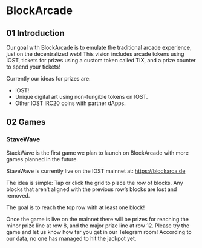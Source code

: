 # BlockArcade

## 01 Introduction

Our goal with BlockArcade is to emulate the traditional arcade experience, just on the decentralized web! This vision includes arcade tokens using IOST, tickets for prizes using a custom token called TIX, and a prize counter to spend your tickets!

Currently our ideas for prizes are:

* IOST!
* Unique digital art using non-fungible tokens on IOST.
* Other IOST IRC20 coins with partner dApps.




## 02 Games

### StaveWave 

StackWave is the first game we plan to launch on BlockArcade with more games planned in the future.

StaveWave is currently live on the IOST mainnet at:
https://blockarca.de

The idea is simple: Tap or click the grid to place the row of blocks. Any blocks that aren’t aligned with the previous row’s blocks are lost and removed. 

The goal is to reach the top row with at least one block!

Once the game is live on the mainnet there will be prizes for reaching the minor prize line at row 8, and the major prize line at row 12.
Please try the game and let us know how far you get in our Telegram room! According to our data, no one has managed to hit the jackpot yet.
